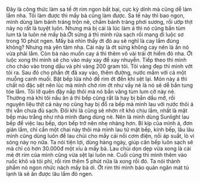 Đây là công thức làm sa tế ớt rim ngon bất bại, cực kỳ dính mà cũng dễ làm lắm nha. Tôi làm được thì mấy bà cũng làm được. Sa tế này thì bao ngon, mình dùng làm bánh tráng trộn nè, chấm bánh tráng phơi sương, rồi ướp thịt này nọ rất là tuyệt luôn. Nhưng mà bị cái là lúc làm á thì nó cũng bắn tùm lum tà la luôn nè mấy bà.Ớt sừng á thì mình rửa sạch rồi mang đi luộc sơ trong 10 phút ngen. Mấy bà nhìn thấy ớt đỏ au sẽ nghĩ là cay lắm đúng không? Nhưng mà yên tâm nha. Cái này là ớt sừng không cay nên là ăn nó vừa phải lắm. Còn bà nào muốn cay á thì thêm vô vài trái ớt hiểm đỏ nha. Ớt luộc xong thì mình sẽ cho vào máy xay để xay nhuyễn. Tiếp theo thì mình cho chảo vào trong dầu và phi vàng 200 gram tỏi. Tỏi vàng đẹp thì mình vớt tỏi ra. Sau đó cho phần ớt đã xay vào, thêm đường, nước mắm với cả một muỗng canh muối. Bật bếp lửa nhỏ để rim ớt đến khi sệt lại. Món này á thì chất nó đặc sệt nên lúc mà mình chờ rim ớt như vầy nè là nó sẽ dễ bắn tung tóe lắm. Tôi lỡ quên đậy nắp thôi mà nó bắn văng tùm lum cỡ này nè. Thường mà khi tôi nấu ăn á thì bếp cũng rất là hay bị bắn dầu mỡ, rồi nguyên liệu thịt cá này nọ cũng hay bị đổ ra bếp mà mình lau với nước thôi á thì vẫn chưa đủ sạch. Đôi khi là cũng sẽ nhờn rít khó chịu lắm, nhất là mặt bếp màu trắng như nhà mình đang dùng nè. Nên là mình dùng Sunlight lau bếp để việc lau bếp, dọn bếp trở nên nhẹ nhàng hơn. Bí kíp của mình á, đơn giản lắm, chỉ cần một chai này thôi mà mình lau từ mặt bếp, kính bếp, lâu lâu mình cũng dùng luôn để lau chùi cho mấy cái nồi cơm điện, nồi áp suất, lò vi sóng này nọ nữa. Ta nói tiện lợi, dùng hàng ngày, giúp căn bếp luôn sạch sẽ mà chỉ có hơn 30.000đ một xíu à mấy bà. Lau chùi dọn dẹp vừa xong là cái mẻ ớt rim của mình cũng vừa sệt lại luôn nè. Cuối cùng thì mình thêm vào ruốc khô và tỏi phi, rồi rim thêm 5 phút nữa là xong rồi đó. Ta nói thành phẩm nó ngon nhức nách mấy bà ơi. Ớt rim thì mình bảo quản ngăn mát tủ lạnh là sẽ ăn được lâu lắm đó ngen.
